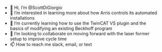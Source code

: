 - 👋 Hi, I’m @ScottDiGiorgio
- 👀 I’m interested in learning more about how Arris controls its automated installations
- 🌱 I’m currently learning how to use the TwinCAT VS plugin and the basics of modifying an existing Beckhoff program
- 💞️ I’m looking to collaborate on moving forward with the laser former setup to improve cycle time
- 📫 How to reach me slack, email, or text

<!---
ScottDiGiorgio/ScottDiGiorgio is a ✨ special ✨ repository because its `README.md` (this file) appears on your GitHub profile.
You can click the Preview link to take a look at your changes.
--->

